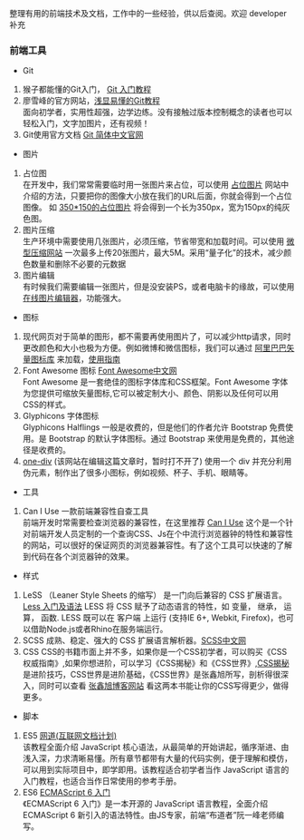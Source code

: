 整理有用的前端技术及文档，工作中的一些经验，供以后查阅。欢迎 developer 补充
### 前端工具
- Git
1. 猴子都能懂的Git入门， [Git 入门教程](https://backlog.com/git-tutorial/cn/intro/intro1_1.html)
1. 廖雪峰的官方网站，[浅显易懂的Git教程](https://www.liaoxuefeng.com/wiki/0013739516305929606dd18361248578c67b8067c8c017b000)  
面向初学者，实用性超强，边学边练。没有接触过版本控制概念的读者也可以轻松入门，文字加图片，还有视频！
2. Git使用官方文档 [Git 简体中文官网](https://git-scm.com/book/zh/v2)
- 图片
1. 占位图  
在开发中，我们常常需要临时用一张图片来占位，可以使用 [占位图片](https://placeholder.com/) 网站中介绍的方法，只要把你的图像大小放在我们的URL后面，你就会得到一个占位图像。  如 [350*150的占位图片](https://via.placeholder.com/350x150) 将会得到一个长为350px，宽为150px的纯灰色图。  
2. 图片压缩  
生产环境中需要使用几张图片，必须压缩，节省带宽和加载时间。可以使用 [微型压缩网站](https://tinypng.com/ ) 一次最多上传20张图片，最大5M。采用“量子化”的技术，减少颜色数量和删除不必要的元数据
3. 图片编辑  
有时候我们需要编辑一张图片，但是没安装PS，或者电脑卡的缘故，可以使用 [在线图片编辑器](http://www.uupoop.com/)，功能强大。
- 图标
1. 现代网页对于简单的图形，都不需要再使用图片了，可以减少http请求，同时更改颜色和大小也极为方便。例如微博和微信图标，我们可以通过 [阿里巴巴矢量图标库](http://iconfont.cn/) 来加载，[使用指南](http://iconfont.cn/help/index?spm=a313x.7781069.1998910419.12)
2. Font Awesome 图标 [Font Awesome中文网](http://www.fontawesome.com.cn/)  
Font Awesome 是一套绝佳的图标字体库和CSS框架。Font Awesome 字体为您提供可缩放矢量图标,它可以被定制大小、颜色、阴影以及任何可以用CSS的样式。
3. Glyphicons 字体图标  
Glyphicons Halflings 一般是收费的，但是他们的作者允许 Bootstrap 免费使用。是 Bootstrap 的默认字体图标。通过 Bootstrap 来使用是免费的，其他途径是收费的。
4. [one-div](http://www.one-div.com/) (该网站在编辑这篇文章时，暂时打不开了) 使用一个 div 并充分利用伪元素，制作出了很多小图标，例如视频、杯子、手机、眼睛等。
- 工具
1. Can I Use 一款前端兼容性自查工具  
 前端开发时常需要检查浏览器的兼容性，在这里推荐 [Can I Use](https://caniuse.com/) 这个是一个针对前端开发人员定制的一个查询CSS、Js在个中流行浏览器钟的特性和兼容性的网站，可以很好的保证网页的浏览器兼容性。有了这个工具可以快速的了解到代码在各个浏览器钟的效果。
- 样式
1. LeSS （Leaner Style Sheets 的缩写） 是一门向后兼容的 CSS 扩展语言。[Less 入门及语法](http://www.bootcss.com/p/lesscss/) LESS 将 CSS 赋予了动态语言的特性，如 变量， 继承， 运算， 函数. LESS 既可以在 客户端 上运行 (支持IE 6+, Webkit, Firefox)，也可以借助Node.js或者Rhino在服务端运行。
2. SCSS 成熟、稳定、强大的 CSS 扩展语言解析器。[SCSS中文网](https://www.sass.hk/)
3. CSS CSS的书籍市面上并不多，如果你是一个CSS初学者，可以购买《CSS权威指南》,如果你想进阶，可以学习《CSS揭秘》和《CSS世界》,[CSS揭秘](http://book.cssmagic.net/)是进阶技巧，CSS世界是进阶基础，《CSS世界》是张鑫旭所写，剖析得很深入，同时可以查看 [张鑫旭博客网站](https://www.zhangxinxu.com/) 看这两本书能让你的CSS写得更少，做得更多。
- 脚本
1. ES5 [网道(互联网文档计划)](https://wangdoc.com/javascript/)  
该教程全面介绍 JavaScript 核心语法，从最简单的开始讲起，循序渐进、由浅入深，力求清晰易懂。所有章节都带有大量的代码实例，便于理解和模仿，可以用到实际项目中，即学即用。该教程适合初学者当作 JavaScript 语言的入门教程，也适合当作日常使用的参考手册。
2. ES6 [ECMAScript 6 入门](http://es6.ruanyifeng.com/)   
《ECMAScript 6 入门》是一本开源的 JavaScript 语言教程，全面介绍 ECMAScript 6 新引入的语法特性。由JS专家，前端“布道者”阮一峰老师编写。

